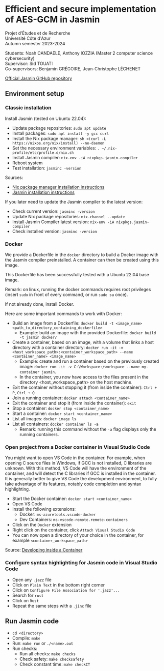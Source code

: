 # Efficient and secure implementation of AES-GCM in Jasmin

Projet d'Études et de Recherche  
Université Côte d'Azur  
Autumn semester 2023-2024  

Students: Noah CANDAELE, Anthony IOZZIA (Master 2 computer science cybersecurity)  
Supervisor: Sid TOUATI  
Co-supervisors: Benjamin GRÉGOIRE, Jean-Christophe LÉCHENET  

[Official Jasmin GitHub repository](https://github.com/jasmin-lang/jasmin)

## Environment setup

### Classic installation

Install Jasmin (tested on Ubuntu 22.04):
- Update package repositories: `sudo apt update`
- Install packages: `sudo apt install -y gcc curl`
- Install the Nix package manager: `sh <(curl -L https://nixos.org/nix/install) --no-daemon`
- Set the necessary environment variables: `. ~/.nix-profile/etc/profile.d/nix.sh`
- Install Jasmin compiler: `nix-env -iA nixpkgs.jasmin-compiler`
- Reboot system
- Test installation: `jasminc -version`

Sources:
- [Nix package manager installation instructions](https://nixos.org/download.html)
- [Jasmin installation instructions](https://github.com/jasmin-lang/jasmin/wiki/Installation-instructions)

If you later need to update the Jasmin compiler to the latest version:
- Check current version: `jasminc -version`
- Update Nix package repositories: `nix-channel --update`
- Install Jasmin Compiler latest version: `nix-env -iA nixpkgs.jasmin-compiler`
- Check installed version: `jasminc -version`

### Docker
We provide a Dockerfile in the `docker` directory to build a Docker image with the Jasmin compiler preinstalled. A container can then be created using this image.

This Dockerfile has been successfully tested with a Ubuntu 22.04 base image.

Remark: on linux, running the docker commands requires root privileges (insert `sudo` in front of every command, or run `sudo su` once).

If not already done, install Docker.

Here are some important commands to work with Docker:
- Build an image from a Dockerfile: `docker build -t <image_name> <path_to_directory_containing_dockerfile>`
	- Example: build an image with the provided Dockerfile: `docker build -t jasmin docker/`
- Create a container, based on an image, with a volume that links a host directory with a container directory: `docker run -it -v <host_workspace_path>:<container_workspace_path> --name <container_name> <image_name>`
	- Example: create and run a container based on the previously created image: `docker run -it -v C:\Workspace:/workspace --name my-container jasmin`.
	- In the container, you now have access to the files present in the directory <host_workspace_path> on the host machine.
- Exit the container without stopping it (from inside the container): `Ctrl + P`, `Ctrl + Q`
- Join a running container: `docker attach <container_name>`
- Exit the container and stop it (from inside the container): `exit`
- Stop a container: `docker stop <container_name>`
- Start a container: `docker start <container_name>`
- List all images: `docker image ls`
- List all containers: `docker container ls -a`
	- Remark: running this command without the `-a` flag displays only the running containers.

### Open project from a Docker container in Visual Studio Code
You might want to open VS Code in the container. For example, when opening C source files in Windows, if GCC is not installed, C libraries are unknown. With this method, VS Code will have the environment of the container, and will detect the C libraries if GCC is installed in the container. It is generally better to give VS Code the development environment, to fully take advantage of its features, notably code completion and syntax highlighting.
- Start the Docker container: `docker start <container_name>`
- Open VS Code
- Install the following extensions:
	- Docker: `ms-azuretools.vscode-docker`
	- Dev Containers: `ms-vscode-remote.remote-containers`
- Click on the `Docker` extension
- Right click on the container, click `Attach Visual Studio Code`
- You can now open a directory of your choice in the container, for example `<container_workspace_path>`

Source: [Developing inside a Container](https://code.visualstudio.com/docs/devcontainers/containers)

### Configure syntax highlighting for Jasmin code in Visual Studio Code
- Open any `.jazz` file
- Click on `Plain Text` in the bottom right corner
- Click on `Configure File Association for '.jazz'...`
- Search for `rust`
- Click on `Rust`
- Repeat the same steps with a `.jinc` file

## Run Jasmin code

- `cd <directory>`
- Compile: `make`
- Run: `make run` or `./<name>.out`
- Run checks:
	- Run all checks: `make checks`
	- Check safety: `make checksafety`
	- Check constant time: `make checkCT`
